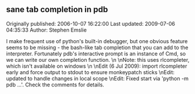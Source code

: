 ## sane tab completion in pdb 
Originally published: 2006-10-07 16:22:00 
Last updated: 2009-07-06 04:35:33 
Author: Stephen Emslie 
 
I make frequent use of python's built-in debugger, but one obvious feature seems to be missing - the bash-like tab completion that you can add to the interpreter. Fortunately pdb's interactive prompt is an instance of Cmd, so we can write our own completion function.\n\nNote: this uses rlcompleter, which isn't available on windows\n\nEdit (6 Jul 2009): import rlcompleter early and force output to stdout to ensure monkeypatch sticks\nEdit: updated to handle changes in local scope\nEdit: Fixed start via 'python -m pdb ...'. Check the comments for details.